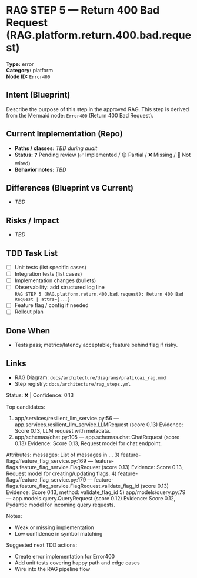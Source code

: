 # RAG STEP 5 — Return 400 Bad Request (RAG.platform.return.400.bad.request)

**Type:** error  
**Category:** platform  
**Node ID:** `Error400`

## Intent (Blueprint)
Describe the purpose of this step in the approved RAG. This step is derived from the Mermaid node: `Error400` (Return 400 Bad Request).

## Current Implementation (Repo)
- **Paths / classes:** _TBD during audit_
- **Status:** ❓ Pending review (✅ Implemented / 🟡 Partial / ❌ Missing / 🔌 Not wired)
- **Behavior notes:** _TBD_

## Differences (Blueprint vs Current)
- _TBD_

## Risks / Impact
- _TBD_

## TDD Task List
- [ ] Unit tests (list specific cases)
- [ ] Integration tests (list cases)
- [ ] Implementation changes (bullets)
- [ ] Observability: add structured log line  
  `RAG STEP 5 (RAG.platform.return.400.bad.request): Return 400 Bad Request | attrs={...}`
- [ ] Feature flag / config if needed
- [ ] Rollout plan

## Done When
- Tests pass; metrics/latency acceptable; feature behind flag if risky.

## Links
- RAG Diagram: `docs/architecture/diagrams/pratikoai_rag.mmd`
- Step registry: `docs/architecture/rag_steps.yml`


<!-- AUTO-AUDIT:BEGIN -->
Status: ❌  |  Confidence: 0.13

Top candidates:
1) app/services/resilient_llm_service.py:56 — app.services.resilient_llm_service.LLMRequest (score 0.13)
   Evidence: Score 0.13, LLM request with metadata.
2) app/schemas/chat.py:105 — app.schemas.chat.ChatRequest (score 0.13)
   Evidence: Score 0.13, Request model for chat endpoint.

Attributes:
    messages: List of messages in ...
3) feature-flags/feature_flag_service.py:169 — feature-flags.feature_flag_service.FlagRequest (score 0.13)
   Evidence: Score 0.13, Request model for creating/updating flags.
4) feature-flags/feature_flag_service.py:179 — feature-flags.feature_flag_service.FlagRequest.validate_flag_id (score 0.13)
   Evidence: Score 0.13, method: validate_flag_id
5) app/models/query.py:79 — app.models.query.QueryRequest (score 0.12)
   Evidence: Score 0.12, Pydantic model for incoming query requests.

Notes:
- Weak or missing implementation
- Low confidence in symbol matching

Suggested next TDD actions:
- Create error implementation for Error400
- Add unit tests covering happy path and edge cases
- Wire into the RAG pipeline flow
<!-- AUTO-AUDIT:END -->